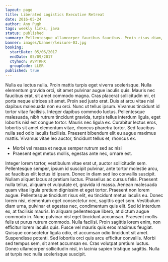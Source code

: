 ```yaml
---
layout: page
title: Liberated Logistics Executive Retreat
date: 2016-05-24
author: Ann Pugh
tags: weekly links, java
status: published
summary: Pellentesque ullamcorper faucibus faucibus. Proin risus diam, fringilla non.
banner: images/banner/leisure-03.jpg
booking:
  startDate: 05/06/2017
  endDate: 05/09/2017
  ctyhocn: AVPTKHX
  groupCode: LLER
published: true
---
```

Nulla eu lectus nulla. Proin mattis turpis eget viverra scelerisque. Nulla elementum gravida orci, sit amet pulvinar augue iaculis quis. Mauris nec faucibus erat, sit amet commodo magna. Cras placerat sollicitudin mi, et porta neque ultrices sit amet. Proin sed justo erat. Duis at arcu vitae nisl dapibus malesuada non eu orci. Nunc ut tellus ipsum. Vivamus tincidunt id tortor vitae facilisis. Integer dapibus commodo luctus. Pellentesque malesuada, nibh rutrum tincidunt gravida, turpis tellus interdum ligula, eget lobortis nisl est congue tortor. Mauris nec ligula ex. Curabitur lectus eros, lobortis sit amet elementum vitae, rhoncus pharetra tortor. Sed faucibus nulla sed odio iaculis facilisis. Praesent bibendum elit eu augue maximus mattis. Vivamus vitae leo auctor, tincidunt tellus et, rhoncus ex.

* Morbi vel massa et neque semper rutrum sed ac nisi
* Praesent eget metus mollis, egestas ante nec, ornare est.

Integer lorem tortor, vestibulum vitae erat ut, auctor sollicitudin sem. Pellentesque semper, ipsum id suscipit pulvinar, ante tortor molestie arcu, ac faucibus elit lectus id ipsum. Donec in diam sed leo convallis suscipit. Nullam aliquet lacus at pretium luctus. Phasellus ac cursus felis. Praesent nulla tellus, aliquam et vulputate et, gravida id massa. Aenean malesuada quam vitae ligula pretium dignissim et eget tortor. Praesent non lorem augue. Pellentesque tincidunt risus elit, eu tincidunt metus iaculis eu. Donec lorem nisi, elementum eget consectetur nec, sagittis eget sem. Vestibulum diam urna, pulvinar et egestas nec, condimentum quis elit. Sed id interdum ex, at facilisis mauris. In aliquam pellentesque libero, at dictum augue commodo in.
Nunc pulvinar nisl eget tincidunt accumsan. Praesent mollis felis ut purus rutrum commodo. Nulla facilisi. Proin sagittis lorem enim, non efficitur lorem iaculis quis. Fusce vel mauris quis eros maximus feugiat. Quisque consectetur ligula odio, et accumsan odio tincidunt sit amet. Suspendisse potenti. Sed lobortis orci quis arcu efficitur convallis. Morbi sed tempus sem, sit amet accumsan ex. Cras volutpat pretium luctus. Donec ullamcorper sollicitudin nisl, in lacinia sapien tristique sagittis. Nulla at turpis nec nulla scelerisque suscipit.
